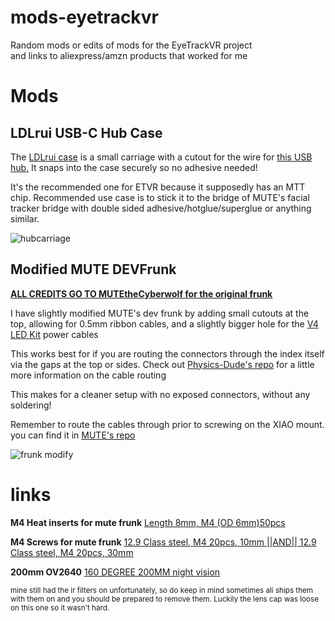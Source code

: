 # mods-eyetrackvr
Random mods or edits of mods for the EyeTrackVR project  
and links to aliexpress/amzn products that worked for me

# Mods


## LDLrui USB-C Hub Case
The [LDLrui case](https://github.com/Frosty704/mods-eyetrackvr/blob/main/LDLrui%20case.stl) is a small carriage with a cutout for the wire for [this USB hub.](https://www.amazon.com/dp/B09NDQGSPR) It snaps into the case securely so no adhesive needed! 

It's the recommended one for ETVR because it supposedly has an MTT chip. Recommended use case is to stick it to the bridge of MUTE's facial tracker bridge with double sided adhesive/hotglue/superglue or anything similar.


![hubcarriage](https://github.com/Frosty704/mods-eyetrackvr/assets/36753686/d6a50444-6e79-45fa-8d2e-a04109931a8b)

## Modified MUTE DEVFrunk 
[**ALL CREDITS GO TO MUTEtheCyberwolf for the original frunk**](https://github.com/MUTEtheCyberwolf/VALVE-INDEX-DEV-Frunk-1.0)

I have slightly modified MUTE's dev frunk by adding small cutouts at the top, allowing for 0.5mm ribbon cables, and a slightly bigger hole for the [V4 LED Kit](https://store.eyetrackvr.dev/products/v4-mini-fully-solderless-kit) power cables

This works best for if you are routing the connectors through the index itself via the gaps at the top or sides. Check out [Physics-Dude's repo](https://github.com/Physics-Dude/Phys-Index-EyetrackVR-HW#cable-routing) for a little more information on the cable routing

This makes for a cleaner setup with no exposed connectors, without any soldering! 

Remember to route the cables through prior to screwing on the XIAO mount. you can find it in [MUTE's repo](https://github.com/MUTEtheCyberwolf/VALVE-INDEX-DEV-Frunk-1.0)

![frunk modify](https://github.com/Frosty704/mods-eyetrackvr/assets/36753686/c3a287f7-de4a-43b6-88e8-be2db1dd391c)

# links
**M4 Heat inserts for mute frunk**
[Length 8mm, M4 (OD 6mm)50pcs](https://www.aliexpress.us/item/3256804349544912.html)

**M4 Screws for mute frunk**
[12.9 Class steel, M4 20pcs, 10mm ||AND|| 12.9 Class steel, M4 20pcs, 30mm](https://www.aliexpress.com/item/2251832624557792.html)

**200mm OV2640**
[160 DEGREE 200MM night vision](https://www.aliexpress.com/item/3256803720134565.html) 

<sup>mine still had the ir filters on unfortunately, so do keep in mind sometimes ali ships them with them on and you should be prepared to remove them. Luckily the lens cap was loose on this one so it wasn't hard.</sup>
